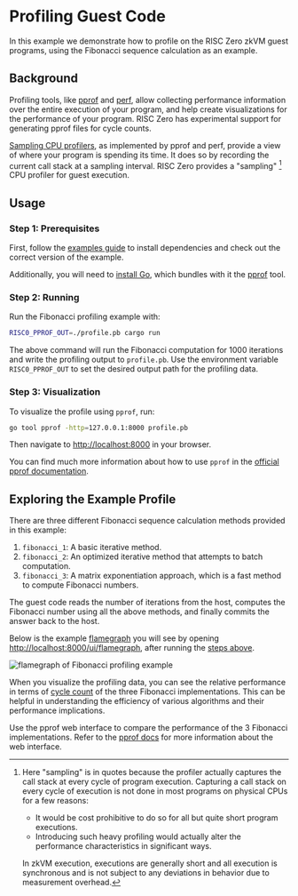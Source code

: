 # Profiling Guest Code

In this example we demonstrate how to profile on the RISC Zero zkVM guest programs, using the Fibonacci sequence calculation as an example.

<!-- NOTE: This content matches the docs under website/api/zkvm/developer-guide/profiling.md -->

## Background

Profiling tools, like [pprof] and [perf], allow collecting performance information over the entire execution of your program, and help create visualizations for the performance of your program.
RISC Zero has experimental support for generating pprof files for cycle counts.

[Sampling CPU profilers], as implemented by pprof and perf, provide a view of where your program is spending its time.
It does so by recording the current call stack at a sampling interval.
RISC Zero provides a "sampling" [^1] CPU profiler for guest execution.

## Usage

### Step 1: Prerequisites

First, follow the [examples guide] to install dependencies and check out the correct version of the example.

Additionally, you will need to [install Go], which bundles with it the [pprof] tool.

### Step 2: Running

Run the Fibonacci profiling example with:

```bash
RISC0_PPROF_OUT=./profile.pb cargo run
```

The above command will run the Fibonacci computation for 1000 iterations and write the profiling output to `profile.pb`.
Use the environment variable `RISC0_PPROF_OUT` to set the desired output path for the profiling data.

### Step 3: Visualization

To visualize the profile using `pprof`, run:

```bash
go tool pprof -http=127.0.0.1:8000 profile.pb
```

Then navigate to [http://localhost:8000](http://localhost:8000) in your browser.

You can find much more information about how to use `pprof` in the [official pprof documentation].

## Exploring the Example Profile

There are three different Fibonacci sequence calculation methods provided in this example:

1. `fibonacci_1`: A basic iterative method.
2. `fibonacci_2`: An optimized iterative method that attempts to batch computation.
3. `fibonacci_3`: A matrix exponentiation approach, which is a fast method to compute Fibonacci numbers.

The guest code reads the number of iterations from the host, computes the Fibonacci number using all the above methods, and finally commits the answer back to the host.

Below is the example [flamegraph] you will see by opening [http://localhost:8000/ui/flamegraph](http://localhost:8000/ui/flamegraph), after running the [steps above](#usage).

![flamegraph of Fibonacci profiling example](./profiling_flamegraph.png)

When you visualize the profiling data, you can see the relative performance in terms of [cycle count] of the three Fibonacci implementations.
This can be helpful in understanding the efficiency of various algorithms and their performance implications.

Use the pprof web interface to compare the performance of the 3 Fibonacci implementations.
Refer to the [pprof docs] for more information about the web interface.

[^1]: Here "sampling" is in quotes because the profiler actually captures the call stack at every cycle of program execution. Capturing a call stack on every cycle of execution is not done in most programs on physical CPUs for a few reasons:

    <!-- HACK: This comment prevents the list below from being interpreted to be a code block -->
    - It would be cost prohibitive to do so for all but quite short program executions.
    - Introducing such heavy profiling would actually alter the performance characteristics in significant ways.
    <!-- -->

    In zkVM execution, executions are generally short and all execution is synchronous and is not subject to any deviations in behavior due to measurement overhead.

[cycle count]: https://dev.risczero.com/terminology#clock-cycles
[examples guide]: https://dev.risczero.com/api/zkvm/examples/#running-the-examples
[flamegraph]: https://www.brendangregg.com/FlameGraphs/cpuflamegraphs.html
[install Go]: https://go.dev/doc/install
[official pprof documentation]: https://github.com/google/pprof/blob/main/doc/README.md
[perf]: https://perf.wiki.kernel.org/index.php/Main_Page
[pprof]: https://github.com/google/pprof
[pprof docs]: https://github.com/google/pprof/blob/main/doc/README.md#web-interface-1
[Sampling CPU profilers]: https://nikhilism.com/post/2018/sampling-profiler-internals-introduction/
